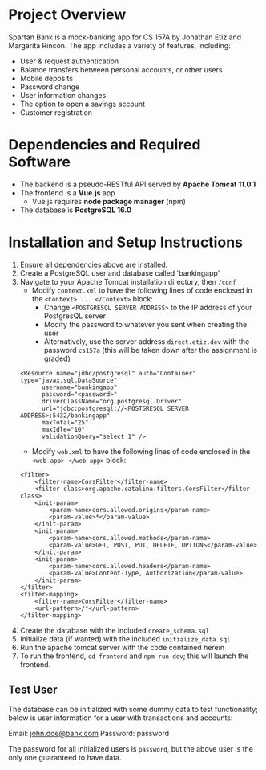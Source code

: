 # Project Overview
Spartan Bank is a mock-banking app for CS 157A by Jonathan Etiz and Margarita Rincon. The app includes a variety of features, including:
- User & request authentication
- Balance transfers between personal accounts, or other users
- Mobile deposits
- Password change
- User information changes
- The option to open a savings account
- Customer registration

# Dependencies and Required Software

- The backend is a pseudo-RESTful API served by **Apache Tomcat 11.0.1**
- The frontend is a **Vue.js** app
    - Vue.js requires **node package manager** (npm)
- The database is **PostgreSQL 16.0**

# Installation and Setup Instructions

1. Ensure all dependencies above are installed.
2. Create a PostgreSQL user and database called 'bankingapp' 
3. Navigate to your Apache Tomcat installation directory, then `/conf`
    - Modify `context.xml` to have the following lines of code enclosed in the `<Context> ... </Context>` block:
        - Change `<POSTGRESQL SERVER ADDRESS>` to the IP address of your PostgresQL server
        - Modify the password to whatever you sent when creating the user
        - Alternatively, use the server address `direct.etiz.dev` with the password `cs157a` (this will be taken down after the assignment is graded)
    ```
    <Resource name="jdbc/postgresql" auth="Container" type="javax.sql.DataSource"
          username="bankingapp"
          password="<password>"
          driverClassName="org.postgresql.Driver"
          url="jdbc:postgresql://<POSTGRESQL SERVER ADDRESS>:5432/bankingapp"
          maxTotal="25"
          maxIdle="10"
          validationQuery="select 1" />
    ```
    - Modify `web.xml` to have the following lines of code enclosed in the `<web-app> </web-app>` block:
    ```
    <filter>
        <filter-name>CorsFilter</filter-name>
        <filter-class>org.apache.catalina.filters.CorsFilter</filter-class>
        <init-param>
            <param-name>cors.allowed.origins</param-name>
            <param-value>*</param-value>
        </init-param>
        <init-param>
            <param-name>cors.allowed.methods</param-name>
            <param-value>GET, POST, PUT, DELETE, OPTIONS</param-value>
        </init-param>
        <init-param>
            <param-name>cors.allowed.headers</param-name>
            <param-value>Content-Type, Authorization</param-value>
        </init-param>
    </filter>
    <filter-mapping>
        <filter-name>CorsFilter</filter-name>
        <url-pattern>/*</url-pattern>
    </filter-mapping>
    ```
4. Create the database with the included `create_schema.sql`
5. Initialize data (if wanted) with the included `initialize_data.sql`
6. Run the apache tomcat server with the code contained herein
7. To run the frontend, `cd frontend` and `npm run dev`; this will launch the frontend.

## Test User
The database can be initialized with some dummy data to test functionality; below is user information for a user with transactions and accounts:

Email: john.doe@bank.com
Password: password

The password for all initialized users is `password`, but the above user is the only one guaranteed to have data.